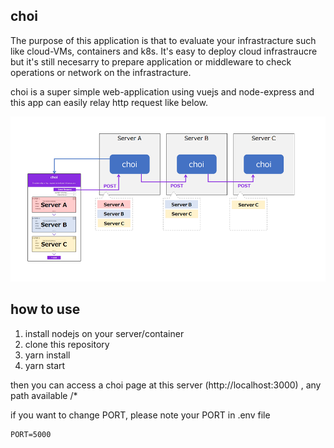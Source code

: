 ## choi

The purpose of this application is that to evaluate your infrastracture such like cloud-VMs, containers and k8s.
It's easy to deploy cloud infrastraucre but it's still necesarry to prepare application or middleware to check operations or network on the infrastracture.

choi is a super simple web-application using vuejs and node-express and this app can easily relay http request like below.

![choi overview](./choi_overview.png)

## how to use

1. install nodejs on your server/container
2. clone this repository
3. yarn install
4. yarn start

then you can access a choi page at this server (http://localhost:3000) , any path available /*

if you want to change PORT, please note your PORT in .env file
````
PORT=5000
````

